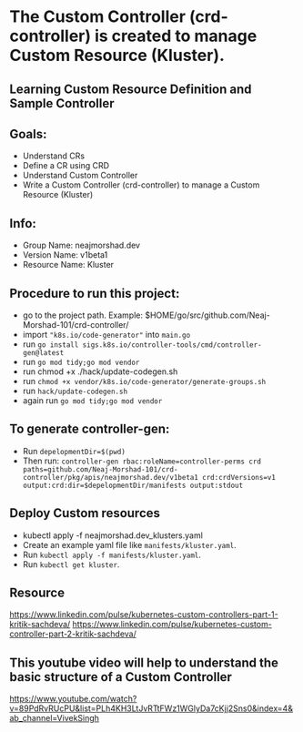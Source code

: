 
# The Custom Controller (crd-controller) is created to manage Custom Resource (Kluster). #
## Learning Custom Resource Definition and Sample Controller ##


## Goals: ##
- Understand CRs
- Define a CR using CRD
- Understand Custom Controller
- Write a Custom Controller (crd-controller) to manage a Custom Resource (Kluster)

## Info: ##
- Group Name: neajmorshad.dev
- Version Name: v1beta1
- Resource Name: Kluster

## Procedure to run this project: ##
- go to the project path. Example: $HOME/go/src/github.com/Neaj-Morshad-101/crd-controller/
- import `"k8s.io/code-generator"` into `main.go`
- run `go install sigs.k8s.io/controller-tools/cmd/controller-gen@latest`
- run `go mod tidy;go mod vendor`
- run chmod +x ./hack/update-codegen.sh
- run `chmod +x vendor/k8s.io/code-generator/generate-groups.sh`
- run `hack/update-codegen.sh`
- again run `go mod tidy;go mod vendor`


## To generate controller-gen: ##
- Run `depelopmentDir=$(pwd)`
- Then run: `controller-gen rbac:roleName=controller-perms crd paths=github.com/Neaj-Morshad-101/crd-controller/pkg/apis/neajmorshad.dev/v1beta1 crd:crdVersions=v1 output:crd:dir=$depelopmentDir/manifests output:stdout`


## Deploy Custom resources ##
- kubectl apply -f neajmorshad.dev_klusters.yaml
- Create an example yaml file like `manifests/kluster.yaml`.
- Run `kubectl apply -f manifests/kluster.yaml`.
- Run `kubectl get kluster`.


## Resource ##
https://www.linkedin.com/pulse/kubernetes-custom-controllers-part-1-kritik-sachdeva/
https://www.linkedin.com/pulse/kubernetes-custom-controller-part-2-kritik-sachdeva/

## This youtube video will help to understand the basic structure of a Custom Controller ##
https://www.youtube.com/watch?v=89PdRvRUcPU&list=PLh4KH3LtJvRTtFWz1WGlyDa7cKjj2Sns0&index=4&ab_channel=VivekSingh

